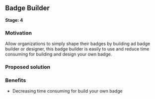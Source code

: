 ## Badge Builder

**Stage: 4**

### Motivation

Allow organizations to simply shape their badges by building ad badge builder or designer, this badge builder is easily to use and reduce time consuming for building and design your own badge.

### Proposed solution


### Benefits

- Decreasing time consuming for build your own badge

